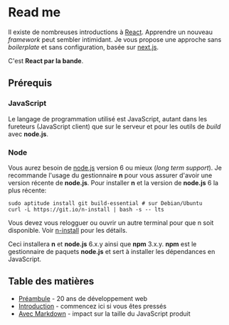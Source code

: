 # Read me

Il existe de nombreuses introductions à [React]. Apprendre un nouveau
*framework* peut sembler intimidant. Je vous propose une approche
sans *boilerplate* et sans configuration, basée sur [next.js][].

C'est **React par la bande**.

## Prérequis

### JavaScript
Le langage de programmation utilisé est JavaScript, autant dans
les fureteurs (JavaScript client) que sur le serveur et pour les
outils de *build* avec **node.js**.

### Node
Vous aurez besoin de [node.js][] version 6 ou mieux (*long term support*).
Je recommande l'usage du gestionnaire **n** pour vous assurer d'avoir
une version récente de **node.js**. Pour installer **n** et
la version de **node.js** 6 la plus récente:

```
sudo aptitude install git build-essential # sur Debian/Ubuntu
curl -L https://git.io/n-install | bash -s -- lts
```

Vous devez vous relogguer ou ouvrir un autre terminal pour
que n soit disponible. Voir [n-install][] pour les détails.

Ceci installera **n** et **node.js** 6.x.y ainsi que **npm** 3.x.y.
**npm** est le gestionnaire de paquets **node.js** et sert à installer
les dépendances en JavaScript.

## Table des matières

* [Préambule][] - 20 ans de développement web
* [Introduction][] - commencez ici si vous êtes pressés
* [Avec Markdown][] - impact sur la taille du JavaScript produit

[Préambule]: <preambule.md>
[Introduction]: <intro.md>
[Avec Markdown]: <markdown.md>
[next.js]: <https://zeit.co/blog/next2>
[React]: <https://facebook.github.io/react/>
[node.js]: <https://nodejs.org/>
[n-install]: <https://github.com/mklement0/n-install>
